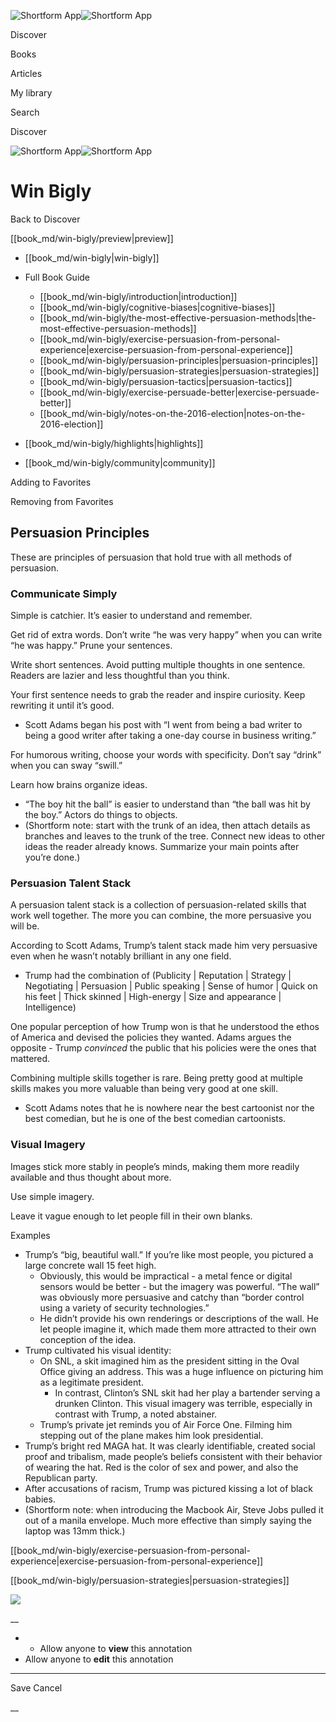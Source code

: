 ![Shortform App](/img/logo.36a2399e.svg)![Shortform App](/img/logo-dark.70c1b072.svg)

Discover

Books

Articles

My library

Search

Discover

![Shortform App](/img/logo.36a2399e.svg)![Shortform App](/img/logo-dark.70c1b072.svg)

# Win Bigly

Back to Discover

[[book_md/win-bigly/preview|preview]]

  * [[book_md/win-bigly|win-bigly]]
  * Full Book Guide

    * [[book_md/win-bigly/introduction|introduction]]
    * [[book_md/win-bigly/cognitive-biases|cognitive-biases]]
    * [[book_md/win-bigly/the-most-effective-persuasion-methods|the-most-effective-persuasion-methods]]
    * [[book_md/win-bigly/exercise-persuasion-from-personal-experience|exercise-persuasion-from-personal-experience]]
    * [[book_md/win-bigly/persuasion-principles|persuasion-principles]]
    * [[book_md/win-bigly/persuasion-strategies|persuasion-strategies]]
    * [[book_md/win-bigly/persuasion-tactics|persuasion-tactics]]
    * [[book_md/win-bigly/exercise-persuade-better|exercise-persuade-better]]
    * [[book_md/win-bigly/notes-on-the-2016-election|notes-on-the-2016-election]]
  * [[book_md/win-bigly/highlights|highlights]]
  * [[book_md/win-bigly/community|community]]



Adding to Favorites 

Removing from Favorites 

## Persuasion Principles

These are principles of persuasion that hold true with all methods of persuasion.

### Communicate Simply

Simple is catchier. It’s easier to understand and remember.

Get rid of extra words. Don’t write “he was very happy” when you can write “he was happy.” Prune your sentences.

Write short sentences. Avoid putting multiple thoughts in one sentence. Readers are lazier and less thoughtful than you think.

Your first sentence needs to grab the reader and inspire curiosity. Keep rewriting it until it’s good.

  * Scott Adams began his post with “I went from being a bad writer to being a good writer after taking a one-day course in business writing.”



For humorous writing, choose your words with specificity. Don’t say “drink” when you can sway “swill.”

Learn how brains organize ideas.

  * “The boy hit the ball” is easier to understand than “the ball was hit by the boy.” Actors do things to objects. 
  * (Shortform note: start with the trunk of an idea, then attach details as branches and leaves to the trunk of the tree. Connect new ideas to other ideas the reader already knows. Summarize your main points after you’re done.)



### Persuasion Talent Stack

A persuasion talent stack is a collection of persuasion-related skills that work well together. The more you can combine, the more persuasive you will be.

According to Scott Adams, Trump’s talent stack made him very persuasive even when he wasn’t notably brilliant in any one field.

  * Trump had the combination of (Publicity | Reputation | Strategy | Negotiating | Persuasion | Public speaking | Sense of humor | Quick on his feet | Thick skinned | High-energy | Size and appearance | Intelligence)



One popular perception of how Trump won is that he understood the ethos of America and devised the policies they wanted. Adams argues the opposite - Trump _convinced_ the public that his policies were the ones that mattered.

Combining multiple skills together is rare. Being pretty good at multiple skills makes you more valuable than being very good at one skill.

  * Scott Adams notes that he is nowhere near the best cartoonist nor the best comedian, but he is one of the best comedian cartoonists.



### Visual Imagery

Images stick more stably in people’s minds, making them more readily available and thus thought about more.

Use simple imagery.

Leave it vague enough to let people fill in their own blanks.

Examples

  * Trump’s “big, beautiful wall.” If you’re like most people, you pictured a large concrete wall 15 feet high. 
    * Obviously, this would be impractical - a metal fence or digital sensors would be better - but the imagery was powerful. “The wall” was obviously more persuasive and catchy than “border control using a variety of security technologies.”
    * He didn’t provide his own renderings or descriptions of the wall. He let people imagine it, which made them more attracted to their own conception of the idea.
  * Trump cultivated his visual identity:
    * On SNL, a skit imagined him as the president sitting in the Oval Office giving an address. This was a huge influence on picturing him as a legitimate president.
      * In contrast, Clinton’s SNL skit had her play a bartender serving a drunken Clinton. This visual imagery was terrible, especially in contrast with Trump, a noted abstainer.
    * Trump’s private jet reminds you of Air Force One. Filming him stepping out of the plane makes him look presidential.
  * Trump’s bright red MAGA hat. It was clearly identifiable, created social proof and tribalism, made people’s beliefs consistent with their behavior of wearing the hat. Red is the color of sex and power, and also the Republican party.
  * After accusations of racism, Trump was pictured kissing a lot of black babies.
  * (Shortform note: when introducing the Macbook Air, Steve Jobs pulled it out of a manila envelope. Much more effective than simply saying the laptop was 13mm thick.)



[[book_md/win-bigly/exercise-persuasion-from-personal-experience|exercise-persuasion-from-personal-experience]]

[[book_md/win-bigly/persuasion-strategies|persuasion-strategies]]

![](https://bat.bing.com/action/0?ti=56018282&Ver=2&mid=18353873-34b2-42f3-b324-de741c63f59a&sid=72e6e650642c11eeb2dd2161d176fe8d&vid=72e70890642c11eeb72d79fe7b6df2c6&vids=0&msclkid=N&pi=0&lg=en-US&sw=800&sh=600&sc=24&nwd=1&tl=Shortform%20%7C%20Book&p=https%3A%2F%2Fwww.shortform.com%2Fapp%2Fbook%2Fwin-bigly%2Fpersuasion-principles&r=&lt=1022&evt=pageLoad&sv=1&rn=771453)

__

  *   * Allow anyone to **view** this annotation
  * Allow anyone to **edit** this annotation



* * *

Save Cancel

__



